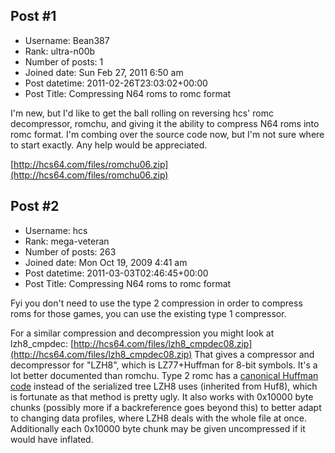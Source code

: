 ## Post #1
- Username: Bean387
- Rank: ultra-n00b
- Number of posts: 1
- Joined date: Sun Feb 27, 2011 6:50 am
- Post datetime: 2011-02-26T23:03:02+00:00
- Post Title: Compressing N64 roms to romc format

I'm new, but I'd like to get the ball rolling on reversing hcs' romc decompressor, romchu, and giving it the ability to compress N64 roms into romc format.  I'm combing over the source code now, but I'm not sure where to start exactly.  Any help would be appreciated.

[http://hcs64.com/files/romchu06.zip](http://hcs64.com/files/romchu06.zip)
## Post #2
- Username: hcs
- Rank: mega-veteran
- Number of posts: 263
- Joined date: Mon Oct 19, 2009 4:41 am
- Post datetime: 2011-03-03T02:46:45+00:00
- Post Title: Compressing N64 roms to romc format

Fyi you don't need to use the type 2 compression in order to compress roms for those games, you can use the existing type 1 compressor.

For a similar compression and decompression you might look at lzh8_cmpdec: [http://hcs64.com/files/lzh8_cmpdec08.zip](http://hcs64.com/files/lzh8_cmpdec08.zip)
That gives a compressor and decompressor for "LZH8", which is LZ77+Huffman for 8-bit symbols.  It's a lot better documented than romchu.
Type 2 romc has a [canonical Huffman code](http://en.wikipedia.org/wiki/Canonical_Huffman_code) instead of the serialized tree LZH8 uses (inherited from Huf8), which is fortunate as that method is pretty ugly.  It also works with 0x10000 byte chunks (possibly more if a backreference goes beyond this) to better adapt to changing data profiles, where LZH8 deals with the whole file at once. Additionally each 0x10000 byte chunk may be given uncompressed if it would have inflated.

